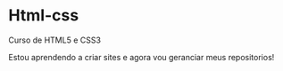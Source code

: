 # Html-css
 Curso de HTML5 e CSS3

Estou aprendendo a criar sites e agora vou geranciar meus repositorios!